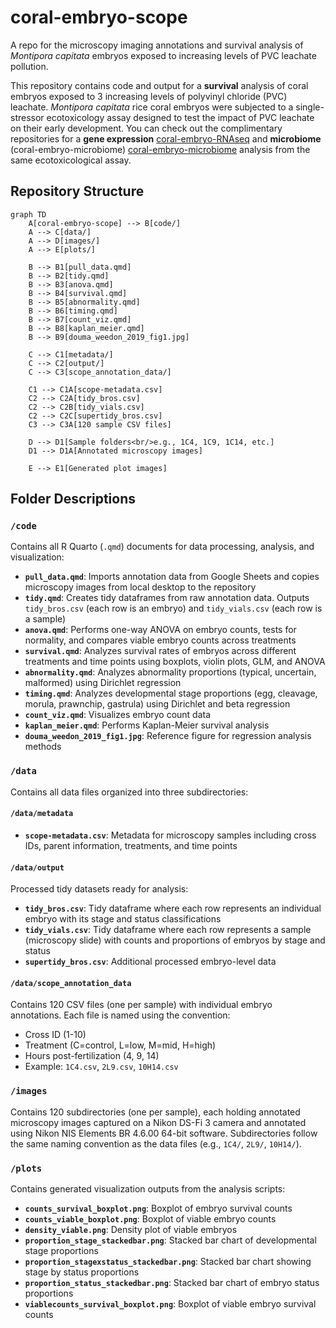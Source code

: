 # coral-embryo-scope

A repo for the microscopy imaging annotations and survival analysis of *Montipora capitata* embryos exposed to increasing levels of PVC leachate pollution.

This repository contains code and output for a **survival** analysis of coral embryos exposed to 3 increasing levels of polyvinyl chloride (PVC) leachate. *Montipora capitata* rice coral embryos were subjected to a single-stressor ecotoxicology assay designed to test the impact of PVC leachate on their early development. You can check out the complimentary repositories for a **gene expression** [coral-embryo-RNAseq](https://github.com/sarahtanja/coral-embryo-RNAseq) and **microbiome** (coral-embryo-microbiome) [coral-embryo-microbiome](https://github.com/sarahtanja/coral-embryo-microbiome) analysis from the same ecotoxicological assay.

## Repository Structure

```mermaid
graph TD
    A[coral-embryo-scope] --> B[code/]
    A --> C[data/]
    A --> D[images/]
    A --> E[plots/]
    
    B --> B1[pull_data.qmd]
    B --> B2[tidy.qmd]
    B --> B3[anova.qmd]
    B --> B4[survival.qmd]
    B --> B5[abnormality.qmd]
    B --> B6[timing.qmd]
    B --> B7[count_viz.qmd]
    B --> B8[kaplan_meier.qmd]
    B --> B9[douma_weedon_2019_fig1.jpg]
    
    C --> C1[metadata/]
    C --> C2[output/]
    C --> C3[scope_annotation_data/]
    
    C1 --> C1A[scope-metadata.csv]
    C2 --> C2A[tidy_bros.csv]
    C2 --> C2B[tidy_vials.csv]
    C2 --> C2C[supertidy_bros.csv]
    C3 --> C3A[120 sample CSV files]
    
    D --> D1[Sample folders<br/>e.g., 1C4, 1C9, 1C14, etc.]
    D1 --> D1A[Annotated microscopy images]
    
    E --> E1[Generated plot images]
```

## Folder Descriptions

### `/code`
Contains all R Quarto (`.qmd`) documents for data processing, analysis, and visualization:

- **`pull_data.qmd`**: Imports annotation data from Google Sheets and copies microscopy images from local desktop to the repository
- **`tidy.qmd`**: Creates tidy dataframes from raw annotation data. Outputs `tidy_bros.csv` (each row is an embryo) and `tidy_vials.csv` (each row is a sample)
- **`anova.qmd`**: Performs one-way ANOVA on embryo counts, tests for normality, and compares viable embryo counts across treatments
- **`survival.qmd`**: Analyzes survival rates of embryos across different treatments and time points using boxplots, violin plots, GLM, and ANOVA
- **`abnormality.qmd`**: Analyzes abnormality proportions (typical, uncertain, malformed) using Dirichlet regression
- **`timing.qmd`**: Analyzes developmental stage proportions (egg, cleavage, morula, prawnchip, gastrula) using Dirichlet and beta regression
- **`count_viz.qmd`**: Visualizes embryo count data
- **`kaplan_meier.qmd`**: Performs Kaplan-Meier survival analysis
- **`douma_weedon_2019_fig1.jpg`**: Reference figure for regression analysis methods

### `/data`
Contains all data files organized into three subdirectories:

#### `/data/metadata`
- **`scope-metadata.csv`**: Metadata for microscopy samples including cross IDs, parent information, treatments, and time points

#### `/data/output`
Processed tidy datasets ready for analysis:
- **`tidy_bros.csv`**: Tidy dataframe where each row represents an individual embryo with its stage and status classifications
- **`tidy_vials.csv`**: Tidy dataframe where each row represents a sample (microscopy slide) with counts and proportions of embryos by stage and status
- **`supertidy_bros.csv`**: Additional processed embryo-level data

#### `/data/scope_annotation_data`
Contains 120 CSV files (one per sample) with individual embryo annotations. Each file is named using the convention:
- Cross ID (1-10)
- Treatment (C=control, L=low, M=mid, H=high)
- Hours post-fertilization (4, 9, 14)
- Example: `1C4.csv`, `2L9.csv`, `10H14.csv`

### `/images`
Contains 120 subdirectories (one per sample), each holding annotated microscopy images captured on a Nikon DS-Fi 3 camera and annotated using Nikon NIS Elements BR 4.6.00 64-bit software. Subdirectories follow the same naming convention as the data files (e.g., `1C4/`, `2L9/`, `10H14/`).

### `/plots`
Contains generated visualization outputs from the analysis scripts:
- **`counts_survival_boxplot.png`**: Boxplot of embryo survival counts
- **`counts_viable_boxplot.png`**: Boxplot of viable embryo counts
- **`density_viable.png`**: Density plot of viable embryos
- **`proportion_stage_stackedbar.png`**: Stacked bar chart of developmental stage proportions
- **`proportion_stagexstatus_stackedbar.png`**: Stacked bar chart showing stage by status proportions
- **`proportion_status_stackedbar.png`**: Stacked bar chart of embryo status proportions
- **`viablecounts_survival_boxplot.png`**: Boxplot of viable embryo survival counts
